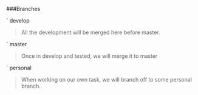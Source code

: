 ###Branches

` develop
> All the development will be merged here before master.

` master
> Once in develop and tested, we will merge it to master

` personal
> When working on our own task, we will branch off to some personal branch.


